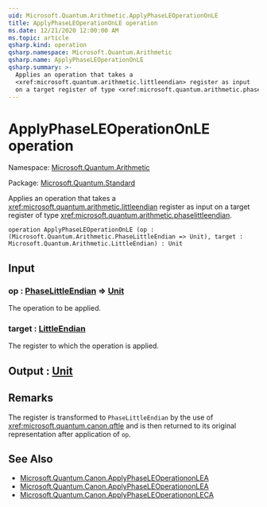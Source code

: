 ```yaml
---
uid: Microsoft.Quantum.Arithmetic.ApplyPhaseLEOperationOnLE
title: ApplyPhaseLEOperationOnLE operation
ms.date: 12/21/2020 12:00:00 AM
ms.topic: article
qsharp.kind: operation
qsharp.namespace: Microsoft.Quantum.Arithmetic
qsharp.name: ApplyPhaseLEOperationOnLE
qsharp.summary: >-
  Applies an operation that takes a
  <xref:microsoft.quantum.arithmetic.littleendian> register as input
  on a target register of type <xref:microsoft.quantum.arithmetic.phaselittleendian>.
---
```


# ApplyPhaseLEOperationOnLE operation

Namespace: [Microsoft.Quantum.Arithmetic](xref:Microsoft.Quantum.Arithmetic)

Package: [Microsoft.Quantum.Standard](https://nuget.org/packages/Microsoft.Quantum.Standard)


Applies an operation that takes a<xref:microsoft.quantum.arithmetic.littleendian> register as inputon a target register of type <xref:microsoft.quantum.arithmetic.phaselittleendian>.

```qsharp
operation ApplyPhaseLEOperationOnLE (op : (Microsoft.Quantum.Arithmetic.PhaseLittleEndian => Unit), target : Microsoft.Quantum.Arithmetic.LittleEndian) : Unit
```


## Input

### op : [PhaseLittleEndian](xref:Microsoft.Quantum.Arithmetic.PhaseLittleEndian) => [Unit](xref:microsoft.quantum.lang-ref.unit) 

The operation to be applied.


### target : [LittleEndian](xref:Microsoft.Quantum.Arithmetic.LittleEndian)

The register to which the operation is applied.



## Output : [Unit](xref:microsoft.quantum.lang-ref.unit)



## Remarks

The register is transformed to `PhaseLittleEndian` by the use of<xref:microsoft.quantum.canon.qftle> and is then returned toits original representation after application of `op`.

## See Also

- [Microsoft.Quantum.Canon.ApplyPhaseLEOperationonLEA](xref:Microsoft.Quantum.Canon.ApplyPhaseLEOperationonLEA)
- [Microsoft.Quantum.Canon.ApplyPhaseLEOperationonLEA](xref:Microsoft.Quantum.Canon.ApplyPhaseLEOperationonLEA)
- [Microsoft.Quantum.Canon.ApplyPhaseLEOperationonLECA](xref:Microsoft.Quantum.Canon.ApplyPhaseLEOperationonLECA)